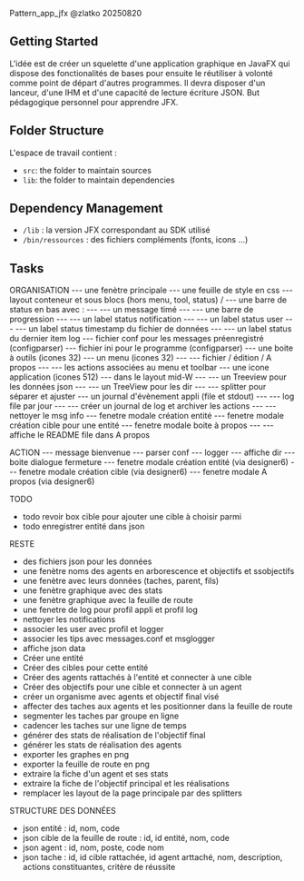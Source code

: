 Pattern_app_jfx
@zlatko
20250820

## Getting Started

L'idée est de créer un squelette d'une application graphique en JavaFX qui dispose des fonctionalités de bases pour ensuite le réutiliser à volonté comme point de départ d'autres programmes. Il devra disposer d'un lanceur, d'une IHM et d'une capacité de lecture écriture JSON.
But pédagogique personnel pour apprendre JFX.

## Folder Structure

L'espace de travail contient :

- `src`: the folder to maintain sources
- `lib`: the folder to maintain dependencies

## Dependency Management

- `/lib` : la version JFX correspondant au SDK utilisé
- `/bin/ressources` : des fichiers compléments (fonts, icons ...)

## Tasks

ORGANISATION
---  une fenètre principale
---  une feuille de style en css
---  layout conteneur et sous blocs (hors menu, tool, status) / 
---  une barre de status en bas avec :
--- --- un message timé
--- --- une barre de progression
--- --- un label status notification
--- --- un label status user
--- --- un label status timestamp du fichier de données
--- --- un label status du dernier item log
---  fichier conf pour les messages préenregistré (configparser)
---  fichier ini pour le programme (configparser)
---  une boite à outils (icones 32)
---  un menu (icones 32)
--- --- fichier / édition / A propos
--- --- les actions associées au menu et toolbar
---  une icone application (icones 512)
---  dans le layout mid-W
--- --- un Treeview pour les données json
--- --- un TreeView pour les dir
--- --- splitter pour séparer et ajuster
---  un journal d'évènement appli (file et stdout)
--- --- log file par jour
--- --- créer un journal de log et archiver les actions
--- --- nettoyer le msg info
---  fenetre modale création entité
---  fenetre modale création cible pour une entité
---  fenetre modale boite à propos
--- --- affiche le README file dans A propos

ACTION
---  message bienvenue
---  parser conf
---  logger
---  affiche dir
---  boite dialogue fermeture
---  fenetre modale création entité (via designer6)
---  fenetre modale création cible (via designer6)
---  fenetre modale A propos (via designer6)

TODO
- todo revoir box cible pour ajouter une cible à choisir parmi
- todo enregistrer entité dans json

RESTE
- des fichiers json pour les données
- une fenètre noms des agents en arborescence et objectifs et ssobjectifs
- une fenètre avec leurs données (taches, parent, fils)
- une fenètre graphique avec des stats
- une fenètre graphique avec la feuille de route
- une fenetre de log pour profil appli et profil log
- nettoyer les notifications
- associer les user avec profil et logger
- associer les tips avec messages.conf et msglogger
- affiche json data
- Créer une entité
- Créer des cibles pour cette entité
- Créer des agents rattachés à l'entité et connecter à une cible
- Créer des objectifs pour une cible et connecter à un agent
- créer un organisme avec agents et objectif final visé
- affecter des taches aux agents et les positionner dans la feuille de route
- segmenter les taches par groupe en ligne
- cadencer les taches sur une ligne de temps
- générer des stats de réalisation de l'objectif final
- générer les stats de réalisation des agents
- exporter les graphes en png
- exporter la feuille de route en png
- extraire la fiche d'un agent et ses stats
- extraire la fiche de l'objectif principal et les réalisations
- remplacer les layout de la page principale par des splitters

STRUCTURE DES DONNÉES
- json entité : id, nom, code
- json cible de la feuille de route : id, id entité, nom, code
- json agent : id, nom, poste, code nom
- json tache : id, id cible rattachée, id agent arttaché, nom, description, actions constituantes, critère de réussite

